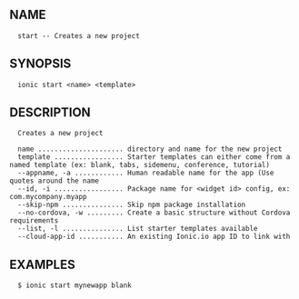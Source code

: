 
## NAME
      start -- Creates a new project
  
## SYNOPSIS
      ionic start <name> <template>
  
## DESCRIPTION
      Creates a new project

      name ..................... directory and name for the new project
      template ................. Starter templates can either come from a named template (ex: blank, tabs, sidemenu, conference, tutorial)
      --appname, -a ............ Human readable name for the app (Use quotes around the name
      --id, -i ................. Package name for <widget id> config, ex: com.mycompany.myapp
      --skip-npm ............... Skip npm package installation
      --no-cordova, -w ......... Create a basic structure without Cordova requirements
      --list, -l ............... List starter templates available
      --cloud-app-id ........... An existing Ionic.io app ID to link with

## EXAMPLES
      $ ionic start mynewapp blank 
